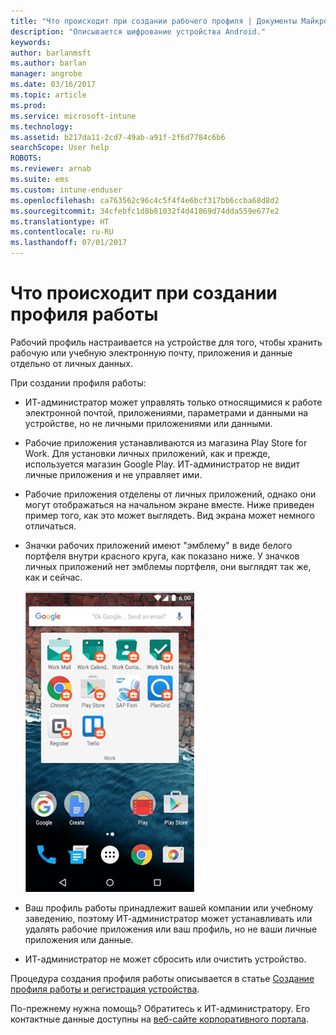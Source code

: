 ```yaml
---
title: "Что происходит при создании рабочего профиля | Документы Майкрософт"
description: "Описывается шифрование устройства Android."
keywords: 
author: barlanmsft
ms.author: barlan
manager: angrobe
ms.date: 03/16/2017
ms.topic: article
ms.prod: 
ms.service: microsoft-intune
ms.technology: 
ms.assetid: b217da11-2cd7-49ab-a91f-2f6d7784c6b6
searchScope: User help
ROBOTS: 
ms.reviewer: arnab
ms.suite: ems
ms.custom: intune-enduser
ms.openlocfilehash: ca763562c96c4c5f4f4e6bcf317bb6ccba68d8d2
ms.sourcegitcommit: 34cfebfc1d8b81032f4d41869d74dda559e677e2
ms.translationtype: HT
ms.contentlocale: ru-RU
ms.lasthandoff: 07/01/2017
---
```

# <a name="what-happens-when-you-create-a-work-profile"></a>Что происходит при создании профиля работы

Рабочий профиль настраивается на устройстве для того, чтобы хранить рабочую или учебную электронную почту, приложения и данные отдельно от личных данных.

При создании профиля работы:

- ИТ-администратор может управлять только относящимися к работе электронной почтой, приложениями, параметрами и данными на устройстве, но не личными приложениями или данными.

- Рабочие приложения устанавливаются из магазина Play Store for Work. Для установки личных приложений, как и прежде, используется магазин Google Play. ИТ-администратор не видит личные приложения и не управляет ими.

- Рабочие приложения отделены от личных приложений, однако они могут отображаться на начальном экране вместе. Ниже приведен пример того, как это может выглядеть. Вид экрана может немного отличаться.

- Значки рабочих приложений имеют "эмблему" в виде белого портфеля внутри красного круга, как показано ниже. У значков личных приложений нет эмблемы портфеля, они выглядят так же, как и сейчас.

    ![Android Play Store for Work](./media/afw-google-play-store-for-work.png)

- Ваш профиль работы принадлежит вашей компании или учебному заведению, поэтому ИТ-администратор может устанавливать или удалять рабочие приложения или ваш профиль, но не ваши личные приложения или данные.
- ИТ-администратор не может сбросить или очистить устройство.

Процедура создания профиля работы описывается в статье [Создание профиля работы и регистрация устройства](create-a-work-profile-and-enroll-your-device-in-intune-android.md).

По-прежнему нужна помощь? Обратитесь к ИТ-администратору. Его контактные данные доступны на [веб-сайте корпоративного портала](http://portal.manage.microsoft.com).
